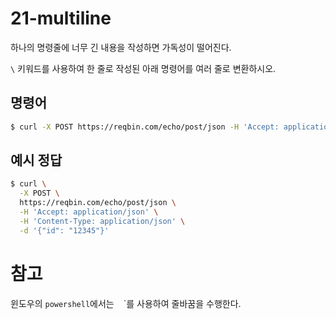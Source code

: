 # 21-multiline

하나의 명령줄에 너무 긴 내용을 작성하면 가독성이 떨어진다.

`\` 키워드를 사용하여 한 줄로 작성된 아래 명령어를 여러 줄로 변환하시오.

## 명령어
```bash
$ curl -X POST https://reqbin.com/echo/post/json -H 'Accept: application/json' -H 'Content-Type: application/json' -d '{"id": "12345"}'
```

## 예시 정답
```bash
$ curl \
  -X POST \
  https://reqbin.com/echo/post/json \
  -H 'Accept: application/json' \
  -H 'Content-Type: application/json' \
  -d '{"id": "12345"}'
```

# 참고

윈도우의 `powershell`에서는 ` ` `를 사용하여 줄바꿈을 수행한다.